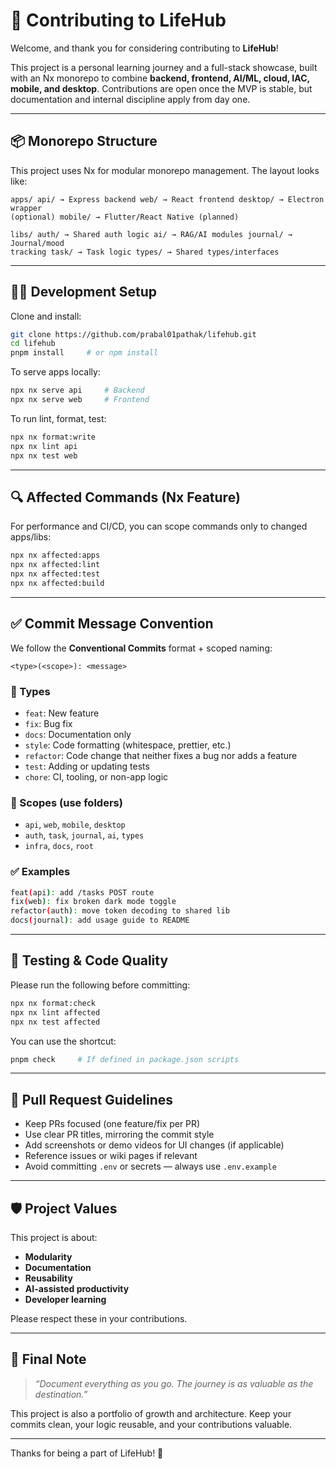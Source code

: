 # 🤝 Contributing to LifeHub

Welcome, and thank you for considering contributing to **LifeHub**!

This project is a personal learning journey and a full-stack showcase, built
with an Nx monorepo to combine **backend, frontend, AI/ML, cloud, IAC, mobile,
and desktop**. Contributions are open once the MVP is stable, but documentation
and internal discipline apply from day one.

---

## 📦 Monorepo Structure

This project uses Nx for modular monorepo management. The layout looks like:

```
apps/ api/ → Express backend web/ → React frontend desktop/ → Electron wrapper
(optional) mobile/ → Flutter/React Native (planned)

libs/ auth/ → Shared auth logic ai/ → RAG/AI modules journal/ → Journal/mood
tracking task/ → Task logic types/ → Shared types/interfaces
```

---

## 🧑‍💻 Development Setup

Clone and install:

```bash
git clone https://github.com/prabal01pathak/lifehub.git
cd lifehub
pnpm install     # or npm install
```

To serve apps locally:

```bash
npx nx serve api     # Backend
npx nx serve web     # Frontend
```

To run lint, format, test:

```bash
npx nx format:write
npx nx lint api
npx nx test web
```

---

## 🔍 Affected Commands (Nx Feature)

For performance and CI/CD, you can scope commands only to changed apps/libs:

```bash
npx nx affected:apps
npx nx affected:lint
npx nx affected:test
npx nx affected:build
```

---

## ✅ Commit Message Convention

We follow the **Conventional Commits** format + scoped naming:

```
<type>(<scope>): <message>
```

### 🔖 Types

- `feat`: New feature
- `fix`: Bug fix
- `docs`: Documentation only
- `style`: Code formatting (whitespace, prettier, etc.)
- `refactor`: Code change that neither fixes a bug nor adds a feature
- `test`: Adding or updating tests
- `chore`: CI, tooling, or non-app logic

### 🧩 Scopes (use folders)

- `api`, `web`, `mobile`, `desktop`
- `auth`, `task`, `journal`, `ai`, `types`
- `infra`, `docs`, `root`

### ✅ Examples

```bash
feat(api): add /tasks POST route
fix(web): fix broken dark mode toggle
refactor(auth): move token decoding to shared lib
docs(journal): add usage guide to README
```

---

## 🧪 Testing & Code Quality

Please run the following before committing:

```bash
npx nx format:check
npx nx lint affected
npx nx test affected
```

You can use the shortcut:

```bash
pnpm check     # If defined in package.json scripts
```

---

## 🚀 Pull Request Guidelines

- Keep PRs focused (one feature/fix per PR)
- Use clear PR titles, mirroring the commit style
- Add screenshots or demo videos for UI changes (if applicable)
- Reference issues or wiki pages if relevant
- Avoid committing `.env` or secrets — always use `.env.example`

---

## 🛡️ Project Values

This project is about:

- **Modularity**
- **Documentation**
- **Reusability**
- **AI-assisted productivity**
- **Developer learning**

Please respect these in your contributions.

---

## 🧠 Final Note

> _“Document everything as you go. The journey is as valuable as the
> destination.”_

This project is also a portfolio of growth and architecture. Keep your commits
clean, your logic reusable, and your contributions valuable.

---

Thanks for being a part of LifeHub! 🚀

```

```
